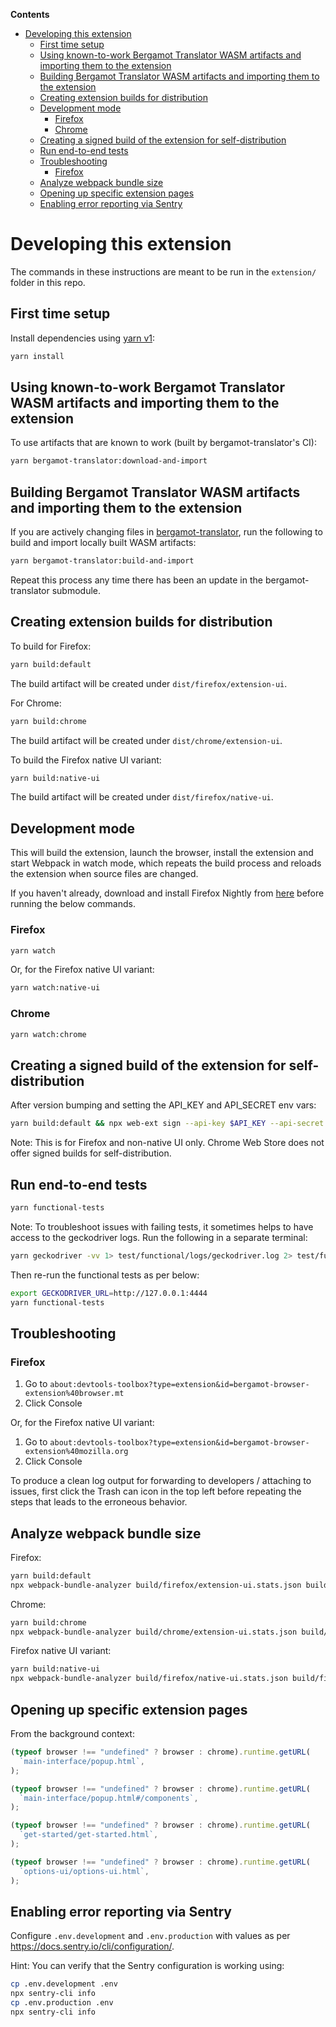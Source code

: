 <!-- START doctoc generated TOC please keep comment here to allow auto update -->
<!-- DON'T EDIT THIS SECTION, INSTEAD RE-RUN doctoc TO UPDATE -->

**Contents**

- [Developing this extension](#developing-this-extension)
  - [First time setup](#first-time-setup)
  - [Using known-to-work Bergamot Translator WASM artifacts and importing them to the extension](#using-known-to-work-bergamot-translator-wasm-artifacts-and-importing-them-to-the-extension)
  - [Building Bergamot Translator WASM artifacts and importing them to the extension](#building-bergamot-translator-wasm-artifacts-and-importing-them-to-the-extension)
  - [Creating extension builds for distribution](#creating-extension-builds-for-distribution)
  - [Development mode](#development-mode)
    - [Firefox](#firefox)
    - [Chrome](#chrome)
  - [Creating a signed build of the extension for self-distribution](#creating-a-signed-build-of-the-extension-for-self-distribution)
  - [Run end-to-end tests](#run-end-to-end-tests)
  - [Troubleshooting](#troubleshooting)
    - [Firefox](#firefox-1)
  - [Analyze webpack bundle size](#analyze-webpack-bundle-size)
  - [Opening up specific extension pages](#opening-up-specific-extension-pages)
  - [Enabling error reporting via Sentry](#enabling-error-reporting-via-sentry)

<!-- END doctoc generated TOC please keep comment here to allow auto update -->

# Developing this extension

The commands in these instructions are meant to be run in the `extension/` folder in this repo.

## First time setup

Install dependencies using [yarn v1](https://classic.yarnpkg.com/en/docs/install/):

```bash
yarn install
```

## Using known-to-work Bergamot Translator WASM artifacts and importing them to the extension

To use artifacts that are known to work (built by bergamot-translator's CI):

```bash
yarn bergamot-translator:download-and-import
```

## Building Bergamot Translator WASM artifacts and importing them to the extension

If you are actively changing files in [bergamot-translator](../bergamot-translator/README.md), run the following to build and import locally built WASM artifacts:

```bash
yarn bergamot-translator:build-and-import
```

Repeat this process any time there has been an update in the bergamot-translator submodule.

## Creating extension builds for distribution

To build for Firefox:

```bash
yarn build:default
```

The build artifact will be created under `dist/firefox/extension-ui`.

For Chrome:

```bash
yarn build:chrome
```

The build artifact will be created under `dist/chrome/extension-ui`.

To build the Firefox native UI variant:

```bash
yarn build:native-ui
```

The build artifact will be created under `dist/firefox/native-ui`.

## Development mode

This will build the extension, launch the browser, install the extension and start Webpack in watch mode, which repeats the build process and reloads the extension when source files are changed.

If you haven't already, download and install Firefox Nightly from [here](https://www.mozilla.org/en-US/firefox/channel/desktop/) before running the below commands.

### Firefox

```bash
yarn watch
```

Or, for the Firefox native UI variant:

```bash
yarn watch:native-ui
```

### Chrome

```bash
yarn watch:chrome
```

## Creating a signed build of the extension for self-distribution

After version bumping and setting the API_KEY and API_SECRET env vars:

```bash
yarn build:default && npx web-ext sign --api-key $API_KEY --api-secret $API_SECRET
```

Note: This is for Firefox and non-native UI only. Chrome Web Store does not offer signed builds for self-distribution.

## Run end-to-end tests

```bash
yarn functional-tests
```

Note: To troubleshoot issues with failing tests, it sometimes helps to have access to the geckodriver logs. Run the following in a separate terminal:

```bash
yarn geckodriver -vv 1> test/functional/logs/geckodriver.log 2> test/functional/logs/geckodriver.errors.log
```

Then re-run the functional tests as per below:

```bash
export GECKODRIVER_URL=http://127.0.0.1:4444
yarn functional-tests
```

## Troubleshooting

### Firefox

1. Go to `about:devtools-toolbox?type=extension&id=bergamot-browser-extension%40browser.mt`
2. Click Console

Or, for the Firefox native UI variant:

1. Go to `about:devtools-toolbox?type=extension&id=bergamot-browser-extension%40mozilla.org`
2. Click Console

To produce a clean log output for forwarding to developers / attaching to issues, first click the Trash can icon in the top left before repeating the steps that leads to the erroneous behavior.

## Analyze webpack bundle size

Firefox:

```bash
yarn build:default
npx webpack-bundle-analyzer build/firefox/extension-ui.stats.json build/firefox/extension-ui
```

Chrome:

```bash
yarn build:chrome
npx webpack-bundle-analyzer build/chrome/extension-ui.stats.json build/chrome/extension-ui
```

Firefox native UI variant:

```bash
yarn build:native-ui
npx webpack-bundle-analyzer build/firefox/native-ui.stats.json build/firefox/native-ui
```

## Opening up specific extension pages

From the background context:

```javascript
(typeof browser !== "undefined" ? browser : chrome).runtime.getURL(
  `main-interface/popup.html`,
);
```

```javascript
(typeof browser !== "undefined" ? browser : chrome).runtime.getURL(
  `main-interface/popup.html#/components`,
);
```

```javascript
(typeof browser !== "undefined" ? browser : chrome).runtime.getURL(
  `get-started/get-started.html`,
);
```

```javascript
(typeof browser !== "undefined" ? browser : chrome).runtime.getURL(
  `options-ui/options-ui.html`,
);
```

## Enabling error reporting via Sentry

Configure `.env.development` and `.env.production` with values as per https://docs.sentry.io/cli/configuration/.

Hint: You can verify that the Sentry configuration is working using:

```bash
cp .env.development .env
npx sentry-cli info
cp .env.production .env
npx sentry-cli info
```
